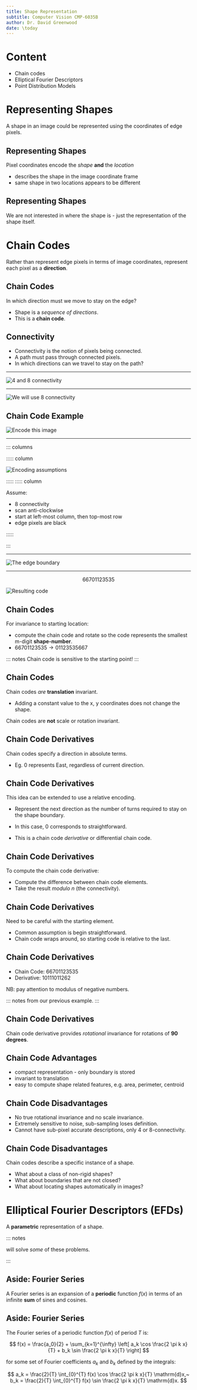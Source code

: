 ```yaml
---
title: Shape Representation
subtitle: Computer Vision CMP-6035B
author: Dr. David Greenwood
date: \today
---
```


# Content

- Chain codes
- Elliptical Fourier Descriptors
- Point Distribution Models

# Representing Shapes

A shape in an image could be represented using the coordinates of edge pixels.

## Representing Shapes

Pixel coordinates encode the _shape_ **and** the _location_

- describes the shape in the image coordinate frame
- same shape in two locations appears to be different

## Representing Shapes

We are not interested in where the shape is - just the representation of the shape itself.

# Chain Codes

Rather than represent edge pixels in terms of image coordinates, represent each pixel as a **direction**.

## Chain Codes

In which direction must we move to stay on the edge?

- Shape is a _sequence of directions_.
- This is a **chain code**.

## Connectivity

- Connectivity is the notion of pixels being connected.
- A path must pass through connected pixels.
- In which directions can we travel to stay on the path?

---

![4 and 8 connectivity](assets/svg/connectivity-4-8.svg)

---

![We will use 8 connectivity](assets/svg/connectivity-8.svg)

## Chain Code Example

![Encode this image](assets/svg/chain-code-example-01.svg)

---

::: columns

::::: column

![Encoding assumptions](assets/svg/chain-code-example-01.svg)

:::::
::::: column

Assume:

- 8 connectivity
- scan anti-clockwise
- start at left-most column, then top-most row
- edge pixels are black

:::::

:::

---

![The edge boundary](assets/svg/chain-code-example-02.svg)

---

$$6 6 7 0 1 1 2 3 5 3 5$$

![Resulting code](assets/svg/chain-code-example-02.svg)

## Chain Codes

For invariance to starting location:

- compute the chain code and rotate so the code represents the smallest m-digit **shape-number**.
- $6 6 7 0 1 1 2 3 5 3 5 \rightarrow 0 1 1 2 3 5 3 5 6 6 7$

::: notes
Chain code is sensitive to the starting point!
:::

## Chain Codes

Chain codes _are_ **translation** invariant.

- Adding a constant value to the x, y coordinates does not change the shape.

Chain codes are **not** scale or rotation invariant.

## Chain Code Derivatives

Chain codes specify a direction in absolute terms.

- Eg. 0 represents East, regardless of current direction.

## Chain Code Derivatives

This idea can be extended to use a relative encoding.

- Represent the next direction as the number of turns required to stay on the shape boundary.

- In this case, 0 corresponds to straightforward.

- This is a chain code _derivative_ or differential chain code.

## Chain Code Derivatives

To compute the chain code derivative:

- Compute the difference between chain code elements.
- Take the result _modulo_ $n$ (the connectivity).

## Chain Code Derivatives

Need to be careful with the starting element.

- Common assumption is begin straightforward.
- Chain code wraps around, so starting code is relative to the last.

## Chain Code Derivatives

- Chain Code: $6 6 7 0 1 1 2 3 5 3 5$
- Derivative: $1 0 1 1 1 0 1 1 2 6 2$

NB: pay attention to modulus of negative numbers.

::: notes
from our previous example.
:::

## Chain Code Derivatives

Chain code derivative provides _rotational_ invariance for rotations of **90 degrees**.

## Chain Code Advantages

- compact representation - only boundary is stored
- invariant to translation
- easy to compute shape related features, e.g. area, perimeter, centroid

## Chain Code Disadvantages

- No true rotational invariance and no scale invariance.
- Extremely sensitive to noise, sub-sampling loses definition.
- Cannot have sub-pixel accurate descriptions, only 4 or 8-connectivity.

## Chain Code Disadvantages

Chain codes describe a specific instance of a shape.

- What about a class of non-rigid shapes?
- What about boundaries that are not closed?
- What about locating shapes automatically in images?

# Elliptical Fourier Descriptors (EFDs)

A **parametric** representation of a shape.

::: notes

will solve _some_ of these problems.

:::

## Aside: Fourier Series

A Fourier series is an expansion of a **periodic** function $f(x)$ in terms of an infinite **sum** of sines and cosines.

## Aside: Fourier Series

The Fourier series of a periodic function $f(x)$ of period $T$ is:

$$
f(x) = \frac{a_0}{2}
    + \sum_{k=1}^{\infty}
    \left[ a_k \cos \frac{2 \pi k x}{T}
    + b_k \sin \frac{2 \pi k x}{T} \right]
$$

for some set of Fourier coefficients $a_k$ and $b_k$ defined by the integrals:

$$
a_k = \frac{2}{T} \int_{0}^{T} f(x) \cos \frac{2 \pi k x}{T} \mathrm{d}x,~
b_k = \frac{2}{T} \int_{0}^{T} f(x) \sin \frac{2 \pi k x}{T} \mathrm{d}x.
$$
